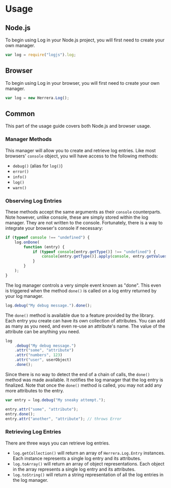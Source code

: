 Usage
=====

Node.js
-------

To begin using Log in your Node.js project, you will first need to create
your own manager.

```javascript
var log = require("logjs").log;
```

Browser
-------

To begin using Log in your browser, you will first need to create your own
manager.

```javascript
var log = new Herrera.Log();
```

Common
------

This part of the usage guide covers both Node.js and browser usage.

### Manager Methods

This manager will allow you to create and retrieve log entries. Like most
browsers' `console` object, you will have access to the following methods:

- `debug()` (alias for `log()`)
- `error()`
- `info()`
- `log()`
- `warn()`

### Observing Log Entries

These methods accept the same arguments as their `console` counterparts. Note
however, unlike console, these are simply stored within the log manager. They
are not written to the console. Fortunately, there is a way to integrate your
browser's console if necessary:

```javascript
if (typeof console !== "undefined") {
    log.onDone(
        function (entry) {
            if (typeof console[entry.getType()] !== "undefined") {
                console[entry.getType()].apply(console, entry.getValues());
            }
        }
    );
}
```

The log manager controls a very simple event known as "done". This even is
triggered when the method `done()` is called on a log entry returned by your
log manager.

```javascript
log.debug("My debug message.").done();
```

The `done()` method is available due to a feature provided by the library. Each
entry you create can have its own collection of attributes. You can add as many
as you need, and even re-use an attribute's name. The value of the attribute can
be anything you need.

```javascript
log
    .debug("My debug message.")
    .attr("some", "attribute")
    .attr("numbers", 123)
    .attr("user", userObject)
    .done();
```

Since there is no way to detect the end of a chain of calls, the `done()`
method was made available. It notifies the log manager that the log entry is
finalized. Note that once the `done()` method is called, you may not add any
more attributes to the entry.

```javascript
var entry = log.debug("My sneaky attempt.");

entry.attr("some", "attribute");
entry.done();
entry.attr("another", "attribute"); // throws Error
```

### Retrieving Log Entries

There are three ways you can retrieve log entries.

- `log.getCollection()` will return an array of `Herrera.Log.Entry` instances.
  Each instance represents a single log entry and its attributes.
- `log.toArray()` will return an array of object representations. Each object
  in the array represents a single log entry and its attributes.
- `log.toString()` will return a string representation of all the log entries
  in the log manager.
